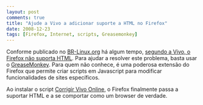 ```yaml
---
layout: post
comments: true
title: "Ajude a Vivo a adicionar suporte a HTML no Firefox"
date: 2008-12-23
tags: [Firefox, Internet, scripts, Greasemonkey]
---
```

Conforme publicado no [BR-Linux.org](http://br-linux.org) há algum tempo, [segundo a Vivo, o Firefox não suporta HTML](http://br-linux.org/2008/segundo-a-vivo-firefox-nao-suporta-html/). Para ajudar a resolver este problema, basta usar o [GreaseMonkey](https://addons.mozilla.org/en-US/firefox/addon/748). Para quem não conhece, é uma poderosa extensão do Firefox que permite criar scripts em Javascript para modificar funcionalidades de sites específicos.

Ao instalar o script [Corrigir Vivo Online](http://userscripts.org/scripts/show/6456), o Firefox finalmente passa a suportar HTML e a se comportar como um browser de verdade.
